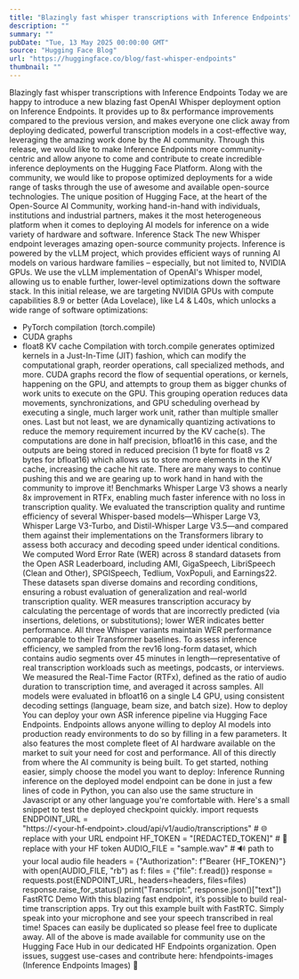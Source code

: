 ```yaml
---
title: "Blazingly fast whisper transcriptions with Inference Endpoints"
description: ""
summary: ""
pubDate: "Tue, 13 May 2025 00:00:00 GMT"
source: "Hugging Face Blog"
url: "https://huggingface.co/blog/fast-whisper-endpoints"
thumbnail: ""
---
```


Blazingly fast whisper transcriptions with Inference Endpoints
Today we are happy to introduce a new blazing fast OpenAI Whisper deployment option on Inference Endpoints. It provides up to 8x performance improvements compared to the previous version, and makes everyone one click away from deploying dedicated, powerful transcription models in a cost-effective way, leveraging the amazing work done by the AI community.
Through this release, we would like to make Inference Endpoints more community-centric and allow anyone to come and contribute to create incredible inference deployments on the Hugging Face Platform. Along with the community, we would like to propose optimized deployments for a wide range of tasks through the use of awesome and available open-source technologies.
The unique position of Hugging Face, at the heart of the Open-Source AI Community, working hand-in-hand with individuals, institutions and industrial partners, makes it the most heterogeneous platform when it comes to deploying AI models for inference on a wide variety of hardware and software.
Inference Stack
The new Whisper endpoint leverages amazing open-source community projects. Inference is powered by the vLLM project, which provides efficient ways of running AI models on various hardware families – especially, but not limited to, NVIDIA GPUs. We use the vLLM implementation of OpenAI's Whisper model, allowing us to enable further, lower-level optimizations down the software stack.
In this initial release, we are targeting NVIDIA GPUs with compute capabilities 8.9 or better (Ada Lovelace), like L4 & L40s, which unlocks a wide range of software optimizations:
- PyTorch compilation (torch.compile)
- CUDA graphs
- float8 KV cache
Compilation with
torch.compile
generates optimized kernels in a Just-In-Time (JIT) fashion, which can modify the computational graph, reorder operations, call specialized methods, and more.
CUDA graphs record the flow of sequential operations, or kernels, happening on the GPU, and attempts to group them as bigger chunks of work units to execute on the GPU. This grouping operation reduces data movements, synchronizations, and GPU scheduling overhead by executing a single, much larger work unit, rather than multiple smaller ones.
Last but not least, we are dynamically quantizing activations to reduce the memory requirement incurred by the KV cache(s). The computations are done in half precision, bfloat16 in this case, and the outputs are being stored in reduced precision (1 byte for float8 vs 2 bytes for bfloat16) which allows us to store more elements in the KV cache, increasing the cache hit rate.
There are many ways to continue pushing this and we are gearing up to work hand in hand with the community to improve it!
Benchmarks
Whisper Large V3 shows a nearly 8x improvement in RTFx, enabling much faster inference with no loss in transcription quality.
We evaluated the transcription quality and runtime efficiency of several Whisper-based models—Whisper Large V3, Whisper Large V3-Turbo, and Distil-Whisper Large V3.5—and compared them against their implementations on the Transformers library to assess both accuracy and decoding speed under identical conditions.
We computed Word Error Rate (WER) across 8 standard datasets from the Open ASR Leaderboard, including AMI, GigaSpeech, LibriSpeech (Clean and Other), SPGISpeech, Tedlium, VoxPopuli, and Earnings22. These datasets span diverse domains and recording conditions, ensuring a robust evaluation of generalization and real-world transcription quality. WER measures transcription accuracy by calculating the percentage of words that are incorrectly predicted (via insertions, deletions, or substitutions); lower WER indicates better performance. All three Whisper variants maintain WER performance comparable to their Transformer baselines.
To assess inference efficiency, we sampled from the rev16 long-form dataset, which contains audio segments over 45 minutes in length—representative of real transcription workloads such as meetings, podcasts, or interviews. We measured the Real-Time Factor (RTFx), defined as the ratio of audio duration to transcription time, and averaged it across samples. All models were evaluated in bfloat16
on a single L4 GPU, using consistent decoding settings (language, beam size, and batch size).
How to deploy
You can deploy your own ASR inference pipeline via Hugging Face Endpoints. Endpoints allows anyone willing to deploy AI models into production ready environments to do so by filling in a few parameters. It also features the most complete fleet of AI hardware available on the market to suit your need for cost and performance. All of this directly from where the AI community is being built. To get started, nothing easier, simply choose the model you want to deploy:
Inference
Running inference on the deployed model endpoint can be done in just a few lines of code in Python, you can also use the same structure in Javascript or any other language you're comfortable with.
Here's a small snippet to test the deployed checkpoint quickly.
import requests
ENDPOINT_URL = "https://<your‑hf‑endpoint>.cloud/api/v1/audio/transcriptions" # 🌐 replace with your URL endpoint
HF_TOKEN = "[REDACTED_TOKEN]" # 🔑 replace with your HF token
AUDIO_FILE = "sample.wav" # 🔊 path to your local audio file
headers = {"Authorization": f"Bearer {HF_TOKEN}"}
with open(AUDIO_FILE, "rb") as f:
files = {"file": f.read()}
response = requests.post(ENDPOINT_URL, headers=headers, files=files)
response.raise_for_status()
print("Transcript:", response.json()["text"])
FastRTC Demo
With this blazing fast endpoint, it’s possible to build real-time transcription apps. Try out this example built with FastRTC. Simply speak into your microphone and see your speech transcribed in real time!
Spaces can easily be duplicated so please feel free to duplicate away. All of the above is made available for community use on the Hugging Face Hub in our dedicated HF Endpoints organization. Open issues, suggest use-cases and contribute here: hfendpoints-images (Inference Endpoints Images) 🚀